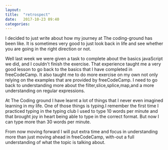 ```yaml
---
layout: 
title:  "retrospect"
date:   2017-10-23 09:40
categories: 
---
```

I decided to just write about how my journey at The coding-ground has been like.
It  is sometimes  very good to just look back in life and see whether you are going in the right direction or not.

Well last week we were given a task to complete about the basics  javaScript  we did, and I couldn't finish the exercise.
That experience taught me a very good lesson to go back to the basics that I have completed in freeCodeCamp.
It also taught me to do more exercise on my own not only relying on the examples that are provided by freeCodeCamp.
I need to go back to understanding more about the filter,slice,splice,map,and a more understanding on regular expressions. 

At The Coding ground I have learnt a lot of things that I never even imagined learning in my life.
One of those things is typing.I remember the first time I practiced typing in the typing club I used to type 10 words per minute and that brought joy in heart being able to type in the correct format.
But now I can type more than 30 words per minute.

From now moving forward I will put extra time and focus in understanding more than just moving ahead in freeCodeCamp,
with-out a full understanding of what the topic is talking about.
